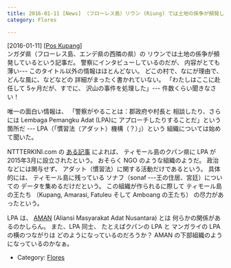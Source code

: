 ```yaml
---
title: 2016-01-11 [News] （フローレス島）リウン (Riung) では土地の係争が頻発している 
category: Flores

---
```


[2016-01-11] [[Pos Kupang]](http://bit.ly/1mOMyir)  
ンガダ県（フローレス島、エンデ県の西隣の県）の
リウンでは土地の係争が頻発しているという記事だ。
警察にインタビューしているのだが、
内容がとても薄い---
このタイトル以外の情報はほとんどない。
どこの村で、なにが理由で、どんな風に、などなどの
詳細がまったく書かれていない。
「わたしはここに赴任して
5ヶ月だが、すでに、
沢山の事件を処理した」---
件数くらい聞きなさい！

 唯一の面白い情報は、
「警察がやることは：郡政府や村長と
相談したり、さらには Lembaga Pemangku Adat (LPA)に
アプローチしたりすることだ」という箇所だ ---
LPA（「慣習法（アダット）機構（？）」）という
組織については始めて聞いた。

<!--more-->

 NTTTERKINI.com の
[ある記事](http://www.nttterkini.com/kupang-bentuk-lembaga-pemangku-adat/) によれば、
ティモール島のクパン県に LPA が
2015年3月に設立されたという。
おそらく NGO のような組織のようだ。
政治などには関与せず、
アダット（慣習法）に関する活動だけであるという。
具体的には、
ティモール島に残っている
ソナフ（sonaf ---王の住居、宮廷）についての
データを集めるだけだという。
この組織が作られるに際して
ティモール島の王たち
（Kupang, Amarasi, Fatuleu そして Amboang の王たち）
の尽力があったという。

 LPA は、
[AMAN](http://www.aman.or.id)
(Aliansi Masyarakat Adat Nusantara) とは
何らかの関係があるのかしらん。
また、LPA 同士、
たとえばクパンの LPA と
マンガライの LPA の横のつながりは
どのようになっているのだろうか？
AMAN の下部組織のようになっているのかなぁ。

- Category: [Flores](https://merapano.github.io/categories.html#Flores)

